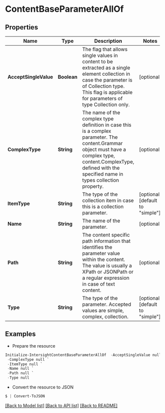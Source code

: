 # ContentBaseParameterAllOf
## Properties

Name | Type | Description | Notes
------------ | ------------- | ------------- | -------------
**AcceptSingleValue** | **Boolean** | The flag that allows single values in content to be extracted as a single element collection in case the parameter is of Collection type. This flag is applicable for parameters of type Collection only. | [optional] 
**ComplexType** | **String** | The name of the complex type definition in case this is a complex parameter. The content.Grammar object must have a complex type, content.ComplexType, defined with the specified name in types collection property. | [optional] 
**ItemType** | **String** | The type of the collection item in case this is a collection parameter. | [optional] [default to "simple"]
**Name** | **String** | The name of the parameter. | [optional] 
**Path** | **String** | The content specific path information that identifies the parameter value within the content. The value is usually a XPath or JSONPath or a regular expression in case of text content. | [optional] 
**Type** | **String** | The type of the parameter. Accepted values are simple, complex, collection. | [optional] [default to "simple"]

## Examples

- Prepare the resource
```powershell
Initialize-IntersightContentBaseParameterAllOf  -AcceptSingleValue null `
 -ComplexType null `
 -ItemType null `
 -Name null `
 -Path null `
 -Type null
```

- Convert the resource to JSON
```powershell
$ | Convert-ToJSON
```

[[Back to Model list]](../README.md#documentation-for-models) [[Back to API list]](../README.md#documentation-for-api-endpoints) [[Back to README]](../README.md)

